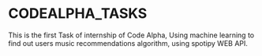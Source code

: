 # CODEALPHA_TASKS
This is the first Task of internship of Code Alpha, Using machine learning to find out users music recommendations algorithm, using spotipy WEB API.
